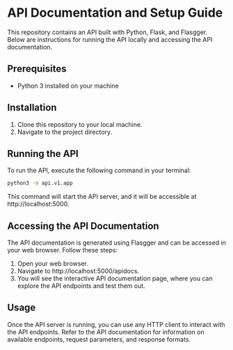 # API Documentation and Setup Guide

This repository contains an API built with Python, Flask, and Flasgger. Below are instructions for running the API locally and accessing the API documentation.

## Prerequisites

- Python 3 installed on your machine

## Installation

1. Clone this repository to your local machine.
2. Navigate to the project directory.

## Running the API

To run the API, execute the following command in your terminal:

```bash
python3 -m api.v1.app
```

This command will start the API server, and it will be accessible at http://localhost:5000.

## Accessing the API Documentation

The API documentation is generated using Flasgger and can be accessed in your web browser. Follow these steps:

1. Open your web browser.
2. Navigate to http://localhost:5000/apidocs.
3. You will see the interactive API documentation page, where you can explore the API endpoints and test them out.

## Usage

Once the API server is running, you can use any HTTP client to interact with the API endpoints. Refer to the API documentation for information on available endpoints, request parameters, and response formats.
